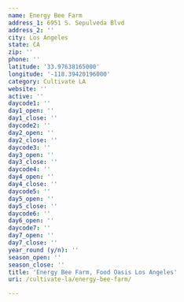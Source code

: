 ```yaml
---
name: Energy Bee Farm
address_1: 6951 S. Sepulveda Blvd
address_2: ''
city: Los Angeles
state: CA
zip: ''
phone: ''
latitude: '33.97638165000'
longitude: '-118.39420196000'
category: Cultivate LA
website: ''
active: ''
daycode1: ''
day1_open: ''
day1_close: ''
daycode2: ''
day2_open: ''
day2_close: ''
daycode3: ''
day3_open: ''
day3_close: ''
daycode4: ''
day4_open: ''
day4_close: ''
daycode5: ''
day5_open: ''
day5_close: ''
daycode6: ''
day6_open: ''
daycode7: ''
day7_open: ''
day7_close: ''
year_round (y/n): ''
season_open: ''
season_close: ''
title: 'Energy Bee Farm, Food Oasis Los Angeles'
uri: /cultivate-la/energy-bee-farm/

---
```

